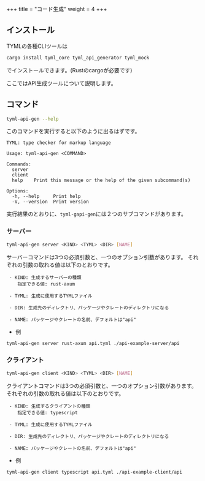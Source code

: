 +++
title = "コード生成"
weight = 4
+++

## インストール
TYMLの各種CLIツールは
```bash
cargo install tyml_core tyml_api_generator tyml_mock
```
でインストールできます。(Rustのcargoが必要です)

ここではAPI生成ツールについて説明します。

## コマンド

```bash
tyml-api-gen --help
```
このコマンドを実行すると以下のように出るはずです。

```
TYML: type checker for markup language

Usage: tyml-api-gen <COMMAND>

Commands:
  server
  client
  help    Print this message or the help of the given subcommand(s)

Options:
  -h, --help     Print help
  -V, --version  Print version
```
実行結果のとおりに、`tyml-gapi-gen`には２つのサブコマンドがあります。

### サーバー
```bash
tyml-api-gen server <KIND> <TYML> <DIR> [NAME]
```
サーバーコマンドは3つの必須引数と、一つのオプション引数があります。
それぞれの引数の取れる値は以下のとおりです。
```
 - KIND: 生成するサーバーの種類
    指定できる値: rust-axum

 - TYML: 生成に使用するTYMLファイル

 - DIR: 生成先のディレクトリ、パッケージやクレートのディレクトリになる

 - NAME: パッケージやクレートの名前、デフォルトは"api"
```

 * 例
```bash
tyml-api-gen server rust-axum api.tyml ./api-example-server/api
```

### クライアント
```bash
tyml-api-gen client <KIND> <TYML> <DIR> [NAME]
```
クライアントコマンドは3つの必須引数と、一つのオプション引数があります。
それぞれの引数の取れる値は以下のとおりです。
```
 - KIND: 生成するクライアントの種類
    指定できる値: typescript

 - TYML: 生成に使用するTYMLファイル

 - DIR: 生成先のディレクトリ、パッケージやクレートのディレクトリになる

 - NAME: パッケージやクレートの名前、デフォルトは"api"
```

 * 例
```bash
tyml-api-gen client typescript api.tyml ./api-example-client/api
```
